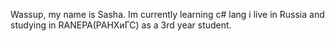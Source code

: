 Wassup, my name is Sasha. Im currently learning c# lang
i live in Russia and studying in RANEPA(РАНХиГС) as a 3rd year student. 

